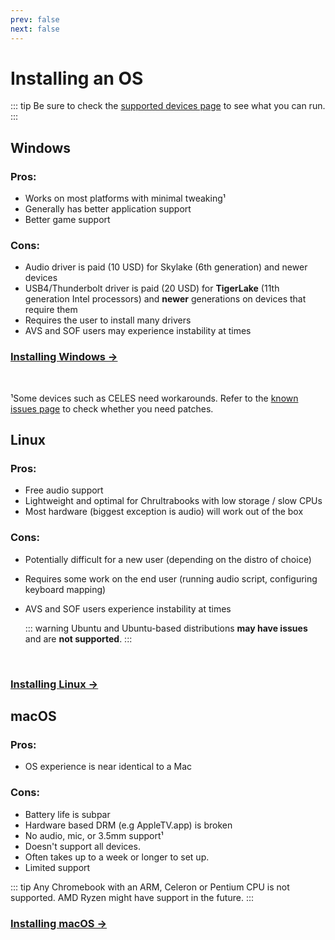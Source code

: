 ```yaml
---
prev: false
next: false
---
```

# Installing an OS

::: tip
Be sure to check the [supported devices page](../firmware/supported-devices.md) to see what you can run.
:::

## Windows

### Pros:
* Works on most platforms with minimal tweaking¹
* Generally has better application support
* Better game support

### Cons: 
* Audio driver is paid (10 USD) for Skylake (6th generation) and newer devices
* USB4/Thunderbolt driver is paid (20 USD) for **TigerLake** (11th generation Intel processors) and **newer** generations on devices that require them
* Requires the user to install many drivers
* AVS and SOF users may experience instability at times

### [Installing Windows →](installing-windows.md) 

<br>

¹Some devices such as CELES need workarounds. Refer to the [known issues page](known-issues.html) to check whether you need patches.

## Linux

### Pros:
* Free audio support 
* Lightweight and optimal for Chrultrabooks with low storage / slow CPUs
* Most hardware (biggest exception is audio) will work out of the box

### Cons:
* Potentially difficult for a new user (depending on the distro of choice)
* Requires some work on the end user (running audio script, configuring keyboard mapping)
* AVS and SOF users experience instability at times

   ::: warning
   Ubuntu and Ubuntu-based distributions **may have issues** and are **not supported**.
   :::

<br>

### [Installing Linux →](installing-linux.md)

## macOS

### Pros:
* OS experience is near identical to a Mac

### Cons:
* Battery life is subpar
* Hardware based DRM (e.g AppleTV.app) is broken
* No audio, mic, or 3.5mm support¹
* Doesn't support all devices.
* Often takes up to a week or longer to set up.
* Limited support

::: tip
Any Chromebook with an ARM, Celeron or Pentium CPU is not supported. AMD Ryzen might have support in the future.
:::

### [Installing macOS →](installing-macos.md)
